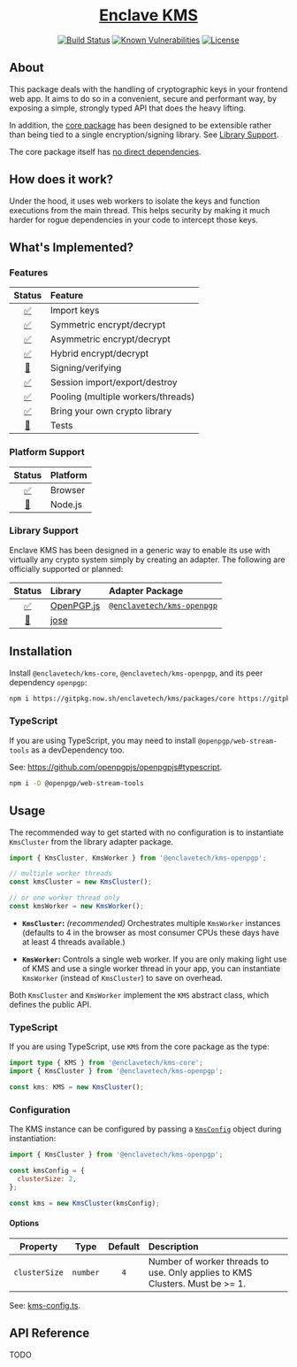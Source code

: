 <div align=center>

# [Enclave KMS](https://github.com/enclavetech/kms)

[![Build Status](https://github.com/enclavetech/kms/actions/workflows/build.yml/badge.svg)](https://github.com/enclavetech/kms/actions/workflows/build.yml) [![Known Vulnerabilities](https://snyk.io/test/github/enclavetech/kms/badge.svg)](https://snyk.io/test/github/enclavetech/kms) [![License](https://img.shields.io/github/license/enclavetech/kms)](LICENSE)

</div>

<!-- TODO: table of contents -->

## About

This package deals with the handling of cryptographic keys in your frontend web app. It aims to do so in a convenient, secure and performant way, by exposing a simple, strongly typed API that does the heavy lifting.

In addition, the [core package](packages/core) has been designed to be extensible rather than being tied to a single encryption/signing library. See [Library Support](#library-support).

The core package itself has [no direct dependencies](packages/core/package.json).

## How does it work?

Under the hood, it uses web workers to isolate the keys and function executions from the main thread. This helps security by making it much harder for rogue dependencies in your code to intercept those keys.

## What's Implemented?

### Features

|                 Status                 | Feature                            |
| :------------------------------------: | :--------------------------------- |
| [:white_check_mark:](## 'Implemented') | Import keys                        |
| [:white_check_mark:](## 'Implemented') | Symmetric encrypt/decrypt          |
| [:white_check_mark:](## 'Implemented') | Asymmetric encrypt/decrypt         |
| [:white_check_mark:](## 'Implemented') | Hybrid encrypt/decrypt             |
|     [:construction:](## 'Planned')     | Signing/verifying                  |
| [:white_check_mark:](## 'Implemented') | Session import/export/destroy      |
| [:white_check_mark:](## 'Implemented') | Pooling (multiple workers/threads) |
| [:white_check_mark:](## 'Implemented') | Bring your own crypto library      |
|     [:construction:](## 'Planned')     | Tests                              |

### Platform Support

|                Status                | Platform |
| :----------------------------------: | :------- |
| [:white_check_mark:](## 'Supported') | Browser  |
|    [:construction:](## 'Planned')    | Node.js  |

### Library Support

Enclave KMS has been designed in a generic way to enable its use with virtually any crypto system simply by creating an adapter. The following are officially supported or planned:

<!-- TODO: provide adapter docs -->

|                Status                | Library                               | Adapter Package                                |
| :----------------------------------: | :------------------------------------ | :--------------------------------------------- |
| [:white_check_mark:](## 'Supported') | [OpenPGP.js](https://openpgpjs.org)   | [`@enclavetech/kms-openpgp`](packages/openpgp) |
|    [:construction:](## 'Planned')    | [jose](https://github.com/panva/jose) |

## Installation

Install `@enclavetech/kms-core`, `@enclavetech/kms-openpgp`, and its peer dependency `openpgp`:

```sh
npm i https://gitpkg.now.sh/enclavetech/kms/packages/core https://gitpkg.now.sh/enclavetech/kms/packages/openpgp openpgp
```

### TypeScript

If you are using TypeScript, you may need to install `@openpgp/web-stream-tools` as a devDependency too.

See: <https://github.com/openpgpjs/openpgpjs#typescript>.

```sh
npm i -D @openpgp/web-stream-tools
```

## Usage

The recommended way to get started with no configuration is to instantiate `KmsCluster` from the library adapter package.

```js
import { KmsCluster, KmsWorker } from '@enclavetech/kms-openpgp';

// multiple worker threads
const kmsCluster = new KmsCluster();

// or one worker thread only
const kmsWorker = new KmsWorker();
```

- **`KmsCluster`:** _(recommended)_ Orchestrates multiple `KmsWorker` instances (defaults to 4 in the browser as most consumer CPUs these days have at least 4 threads available.)

- **`KmsWorker`:** Controls a single web worker. If you are only making light use of KMS and use a single worker thread in your app, you can instantiate `KmsWorker` (instead of `KmsCluster`) to save on overhead.

Both `KmsCluster` and `KmsWorker` implement the `KMS` abstract class, which defines the public API.

### TypeScript

If you are using TypeScript, use `KMS` from the core package as the type:

```ts
import type { KMS } from '@enclavetech/kms-core';
import { KmsCluster } from '@enclavetech/kms-openpgp';

const kms: KMS = new KmsCluster();
```

### Configuration

The KMS instance can be configured by passing a [`KmsConfig`](packages/core/src/interfaces/configs/kms-config.ts) object during instantiation:

```js
import { KmsCluster } from '@enclavetech/kms-openpgp';

const kmsConfig = {
  clusterSize: 2,
};

const kms = new KmsCluster(kmsConfig);
```

#### Options

|   Property    |   Type   | Default | Description                                                                  |
| :-----------: | :------: | :-----: | :--------------------------------------------------------------------------- |
| `clusterSize` | `number` |   `4`   | Number of worker threads to use. Only applies to KMS Clusters. Must be >= 1. |

See: [kms-config.ts](packages/core/src/interfaces/configs/kms-config.ts).

## API Reference

TODO

